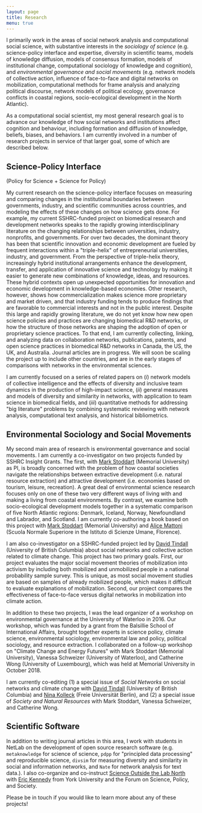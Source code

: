 ```yaml
---
layout: page
title: Research
menu: true
---
```


I primarily work in the areas of social network analysis and computational social science, with substantive interests in the *sociology of science* (e.g. science-policy interface and expertise, diversity in scientific teams, models of knowledge diffusion, models of consensus formation, models of institutional change, computational sociology of knowledge and cognition), and *environmental governance and social movements* (e.g. network models of collective action, influence of face-to-face and digital networks on mobilization, computational methods for frame analysis and analyzing political discourse, network models of political ecology, governance conflicts in coastal regions, socio-ecological development in the North Atlantic).

As a computational social scientist, my most general research goal is to advance our knowledge of how social networks and institutions affect cognition and behaviour, including formation and diffusion of knowledge, beliefs, biases, and behaviors. I am currently involved in a number of research projects in service of that larger goal, some of which are described below.

## Science-Policy Interface

(Policy for Science + Science for Policy)

My current research on the science-policy interface focuses on measuring and comparing changes in the institutional boundaries between governments, industry, and scientific communities across countries, and modeling the effects of these changes on how science gets done. For example, my current SSHRC-funded project on biomedical research and development networks speaks to the rapidly growing interdisciplinary literature on the changing relationships between universities, industry, nonprofits, and governments. For over two decades, the dominant theory has been that scientific innovation and economic development are fueled by frequent interactions within a "triple-helix" of entrepreneurial universities, industry, and government. From the perspective of triple-helix theory, increasingly hybrid institutional arrangements enhance the development, transfer, and application of innovative science and technology by making it easier to generate new combinations of knowledge, ideas, and resources. These hybrid contexts open up unexpected opportunities for innovation and economic development in knowledge-based economies. Other research, however, shows how commercialization makes science more proprietary and market driven, and that industry funding tends to produce findings that are favorable to commercial interests and not in the public interest. Despite this large and rapidly growing literature, we do not yet know how new open science policies and practices are changing biomedical R&D networks, or how the structure of those networks are shaping the adoption of open or proprietary science practices. To that end, I am currently collecting, linking, and analyzing data on collaboration networks, publications, patents, and open science practices in biomedical R&D networks in Canada, the US, the UK, and Australia. Journal articles are in progress. We will soon be scaling the project up to include other countries, and are in the early stages of comparisons with networks in the environmental sciences.

I am currently focused on a series of related papers on (*i*) network models of collective intelligence and the effects of diversity and inclusive team dynamics in the production of high-impact science, (*ii*) general measures and models of diversity and similarity in networks, with application to team science in biomedical fields, and (*iii*) quantitative methods for addressing "big literature" problems by combining systematic reviewing with network analysis, computational text analysis, and historical bibliometrics.

## Environmental Sociology and Social Movements 

My second main area of research is environmental governance and social movements. I am currently a co-investigator on two projects funded by SSHRC Insight Grants. The first, with [Mark Stoddart](https://www.mun.ca/soc/people/faculty-profiles/mark-c-j-stoddart.php) (Memorial University) as PI, is broadly concerned with the problem of how coastal societies navigate the relationships between extractive development (i.e. natural resource extraction) and attractive development (i.e. economies based on tourism, leisure, recreation). A great deal of environmental science research focuses only on one of these two very different ways of living with and making a living from coastal environments. By contrast, we examine both socio-ecological development models together in a systematic comparison of five North Atlantic regions: Denmark, Iceland, Norway, Newfoundland and Labrador, and Scotland. I am currently co-authoring a book based on this project with [Mark Stoddart](https://www.mun.ca/soc/people/faculty-profiles/mark-c-j-stoddart.php) (Memorial University) and [Alice Mattoni](http://www.alicemattoni.com) (Scuola Normale Superiore in the Istituto di Scienze Umane, Florence).

I am also co-investigator on a SSHRC-funded project led by [David Tindall](https://soci.ubc.ca/persons/david-tindall/) (University of British Columbia) about social networks and collective action related to climate change. This project has two primary goals. First, our project evaluates the major social movement theories of mobilization into activism by including both mobilized and unmobilized people in a national probability sample survey. This is unique, as most social movement studies are based on samples of already mobilized people, which makes it difficult to evaluate explanations of mobilization. Second, our project compares the effectiveness of face-to-face versus digital networks in mobilization into climate action.

In addition to these two projects, I was the lead organizer of a workshop on environmental governance at the University of Waterloo in 2016. Our workshop, which was funded by a grant from the Balsillie School of International Affairs, brought together experts in science policy, climate science, environmental sociology, environmental law and policy, political sociology, and resource extraction. I collaborated on a follow-up workshop on "Climate Change and Energy Futures" with Mark Stoddart (Memorial University), Vanessa Schweizer (University of Waterloo), and Catherine Wong (University of Luxembourg), which was held at Memorial University in October 2018.

I am currently co-editing (1) a special issue of *Social Networks* on social networks and climate change with [David Tindall](https://soci.ubc.ca/persons/david-tindall/) (University of British Columbia) and [Nina Kolleck](https://www.ewi-psy.fu-berlin.de/en/einrichtungen/arbeitsbereiche/bildungsfor_modell_analyse_soz_systeme/team/nkolleck/index.html) (Freie Universität Berlin), and (2) a special issue of *Society and Natural Resources* with Mark Stoddart, Vanessa Schweizer, and Catherine Wong.

## Scientific Software

In addition to writing journal articles in this area, I work with students in NetLab on the development of open source research software (e.g. `metaknowledge` for science of science, `pdpp` for "principled data processing" and reproducible science, `divsim` for measuring diversity and similarity in social and information networks, and `Nate` for network analysis for text data.). I also co-organize and co-instruct [Science Outside the Lab North](http://www.sotlnorth.ca) with [Eric Kennedy](https://profiles.laps.yorku.ca/profiles/ebk/) from York University and the Forum on Science, Policy, and Society.

Please be in touch if you would like to learn more about any of these projects!
